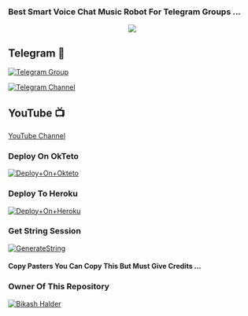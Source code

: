 ### Best Smart Voice Chat Music Robot For Telegram Groups ...


<p align="center"><a href="https://t.me/STD_KING"><img src="https://te.legra.ph/file/99d0261f0aa5512ad6753.jpg"></a></p>

## Telegram 🏪

[![Telegram Group](https://img.shields.io/badge/Telegram-Group-brightgreen)](https://t.me/Devilshavelimf)

[![Telegram Channel](https://img.shields.io/badge/Telegram-Channel-brightgreen)](https://t.me/DevilsServerMF)

## YouTube 📺

[YouTube Channel](https://youtube.com/channel/UCUkj6FFzdsOO5acUXVOEECg)



### Deploy On OkTeto

[![Deploy+On+Okteto](https://img.shields.io/badge/Deploy%20To%20Okteto-informational?style=for-the-badge&logo=Okteto)](https://cloud.okteto.com/deploy?repository=https://github.com/StdKing/stdxmusicbot)


### Deploy To Heroku

[![Deploy+On+Heroku](https://www.herokucdn.com/deploy/button.svg)](https://heroku.com/deploy?template=https://github.com/StdKing/stdxmusicbot)



### Get String Session

[![GenerateString](https://img.shields.io/badge/repl.it-generateString-yellowgreen)](https://replit.com/@AdityaHalder/StringSession)



#### Copy Pasters You Can Copy This But Must Give Credits ...

### Owner Of This Repository
[![Bikash Halder](https://te.legra.ph/file/840fed0100164af249bb8.jpg)](https://t.me/STD_KING)
